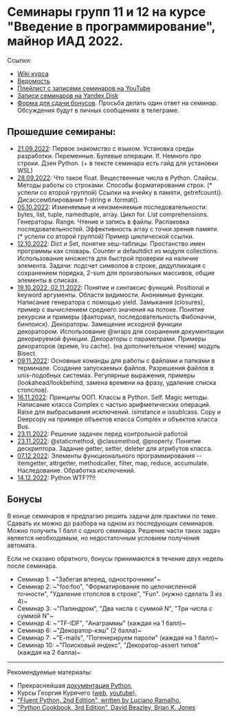 # Семинары групп 11 и 12 на курсе "Введение в программирование", майнор ИАД 2022.

Ссылки:
 - [Wiki курса](http://wiki.cs.hse.ru/%D0%92%D0%B2%D0%B5%D0%B4%D0%B5%D0%BD%D0%B8%D0%B5_%D0%B2_%D0%BF%D1%80%D0%BE%D0%B3%D1%80%D0%B0%D0%BC%D0%BC%D0%B8%D1%80%D0%BE%D0%B2%D0%B0%D0%BD%D0%B8%D0%B5_22/23_(%D0%BC%D0%B0%D0%B9%D0%BD%D0%BE%D1%80_%D0%98%D0%90%D0%94))
 - [Ведомость](https://docs.google.com/spreadsheets/d/1VUACNvvtewTJZYF986zfNhNiLKQ1F_ubPgDMQygrBpA/)
 - [Плейлист с записями семинаров на YouTube](https://www.youtube.com/playlist?list=PLEwK9wdS5g0qIFUmzkfICIwdr7HR6GA38)
 - [Записи семинаров на Yandex.Disk](https://disk.yandex.ru/d/YH-3luMiEVWh3w/%D0%92%D0%B2%D0%B5%D0%B4%D0%B5%D0%BD%D0%B8%D0%B5%20%D0%B2%20%D0%BF%D1%80%D0%BE%D0%B3%D1%80%D0%B0%D0%BC%D0%BC%D0%B8%D1%80%D0%BE%D0%B2%D0%B0%D0%BD%D0%B8%D0%B5/%D0%A1%D0%B5%D0%BC%D0%B8%D0%BD%D0%B0%D1%80)
 - [Форма для сдачи бонусов](https://forms.gle/THdDf7fkVwKAbgnv8). Просьба делать один ответ на семинар. Обсуждения будут в личных сообщениях в телеграме.

## Прошедшие семираны:
- [21.09.2022](seminar_01_intro.ipynb): Первое знакомство с языком. Установка среды разработки. Переменные. Булевые операции. If. Немного про строки. Дзен Python. (+ в тексте семинара есть гайд для установки WSL)
- [28.09.2022](seminar_02_floats_fstrings.ipynb): Что такое float. Вещественные числа в Python. Слайсы. Методы работы со строками. Способы форматирования строк. 
(* успели со второй группой) Ссылки на ячейку в памяти, getrefcount(). Дисассемблирование f-string и .format().
- [05.10.2022](seminar_03_sequences.ipynb): Изменяемые и неизменяемые последовательности: bytes, list, tuple, namedtuple, array. Цикл for. List comprehensions. Генераторы. Range. Чтение и запись в файлы. Распаковка последовательностей. Эффективность array с точки зрения памяти. (* успели со второй группой) Пример циклической ссылки.
- [12.10.2022](seminar_04_hashtables.ipynb): Dict и Set, понятие хеш-таблицы. Простанство имен программы как словарь. Counter и defaultdict из модуля collections. Использование множеств для быстрой проверки на наличие элемента. Задачи: подсчет символов в строке, дедупликация с сохранением порядка, 2-sum для произвольных массивов, общие элементы в списках.
- [19.10.2022, 02.11.2022](seminar_05_6_functions.ipynb): Понятие и синтаксис функций. Positional и keyword аргументы. Области видимости. Анонимные функции. Написание генератора с помощью yield. Замыкания (closures), пример с вычислением среднего значения на потоке. Понятие рекурсии и примеры (факториал, последовательность Фибоначчи, бинпоиск). Декораторы. Замещение исходной функции декоратором. Использование @wraps для сохранения документации декорируемой функции. Декораторы с параметрами. Примеры декораторов (время, lru cache). (на дополнительное чтение) модуль Bisect.  
- [09.11.2022](seminar_07_regexp.ipynb): Основные команды для работы с файлами и папками в терминале. Создание запускаемых файлов. Разрешения файлов в unix-подобных системах. Регулярные выражения, примеры (lookahead/lookbehind, замена времени на фразу, удаление списка стопслов).
- [16.11.2022](seminar_08_classes.ipynb): Принципы ООП. Классы в Python. Self. Magic методы. Написание класса Complex с частью арифметических операций. Raise для выбрасывания исключений. isinstance и issublcass. Copy и Deepcopy на примере объектов класса Complex и объектов класса Bus.
- [23.11.2022](seminar_09_pre_midterm.ipynb): Решение задачек перед контрольной работой
- [23.11.2022](seminar_09_descriptors.ipynb): @staticmethod, @classmethod, @property. Понятие дескриптора. Задание getter, setter, deleter для атрибутов класса.
- [07.12.2022](seminar_10_inheritance.ipynb): Элементы функционального программирования -- itemgetter, attrgetter, methodcaller, filter, map, reduce, accumulate. Наследование. Обработка исключений.
- [14.12.2022](seminar_11_various.ipynb): Python WTF??!!


## Бонусы
В конце семинаров я предлагаю решить задачи для практики по теме. Сдавать их можно до разбора на одном из последующих семинаров. Можно получить 1 балл с одного семинара.
Решение части таких задач является необходимым, но недостаточным условием получения автомата.

Если не сказано обратного, бонусы принимаются в течение двух недель после семинара.

- Семинар 1: ~"Забегая вперед, однострочники"~
- Семинар 2: ~"foo:foo", "Форматирование по целочисленной точности", "Удаление стопслов в строке", "Fun". (нужно сделать 3 из 4)~
- Семинар 3: ~"Палиндром", "Два числа с суммой N", "Три числа с суммой N"~
- Семинар 4: ~"TF-IDF", "Анаграммы" (каждая на 1 балл)~
- Семинар 6: ~"Декоратор-кэш" (2 балла)~
- Семинар 7: ~"E-mails", "Погенерируем пароли" (каждая на 1 балл)~
- Семинар 10: ~"Поисковый индекс", "Декоратор-assert типов" (каждая на 2 балла)~

---

Рекомендуемые материалы:
  - Прекраснейшая [документация Python](https://docs.python.org),
  - Курсы Георгия Курячего ([web](http://uneex.org/LecturesCMC), [youtube](https://www.youtube.com/channel/UC6m3WI2mgZLj3LgNYWQNH6g/featured)),
  - ["Fluent Python, 2nd Edition", written by Luciano Ramalho](https://www.oreilly.com/library/view/fluent-python-2nd/9781492056348/),
  - ["Python Cookbook, 3rd Edition", David Beazley, Brian K. Jones](https://www.oreilly.com/library/view/python-cookbook-3rd/9781449357337/)
